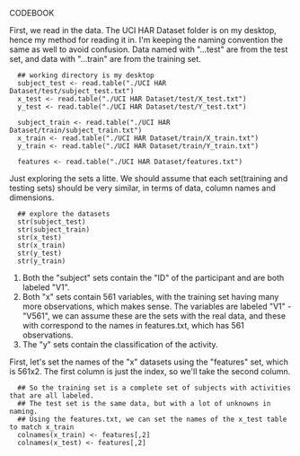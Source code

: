 CODEBOOK

First, we read in the data. The UCI HAR Dataset folder is on my desktop, hence my method for reading it in. I'm keeping the naming convention the same as well to avoid confusion. Data named with "...test" are from the test set, and data with "...train" are from the training set.

```{r}
  ## working directory is my desktop
  subject_test <- read.table("./UCI HAR Dataset/test/subject_test.txt")
  x_test <- read.table("./UCI HAR Dataset/test/X_test.txt")
  y_test <- read.table("./UCI HAR Dataset/test/Y_test.txt")

  subject_train <- read.table("./UCI HAR Dataset/train/subject_train.txt")
  x_train <- read.table("./UCI HAR Dataset/train/X_train.txt")
  y_train <- read.table("./UCI HAR Dataset/train/Y_train.txt") 
  
  features <- read.table("./UCI HAR Dataset/features.txt")
```

Just exploring the sets a litte. We should assume that each set(training and testing sets) should be very similar, in terms of data, column names and dimensions. 

```{r}
  ## explore the datasets 
  str(subject_test)
  str(subject_train)
  str(x_test)
  str(x_train)
  str(y_test)
  str(y_train)
```
1. Both the "subject" sets contain the "ID" of the participant and are both labeled "V1".
2. Both "x" sets contain 561 variables, with the training set having many more observations, which makes sense. The variables are labeled "V1" - "V561", we can assume these are the sets with the real data, and these with correspond to the names in features.txt, which has 561 observations.
3. The "y" sets contain the classification of the activity.

First, let's set the names of the "x" datasets using the "features" set, which is 561x2. The first column is just the index, so we'll take the second column.
```{r}
  ## So the training set is a complete set of subjects with activities that are all labeled.
  ## The test set is the same data, but with a lot of unknowns in naming.
  ## Using the features.txt, we can set the names of the x_test table to match x_train
  colnames(x_train) <- features[,2]
  colnames(x_test) <- features[,2]
```


